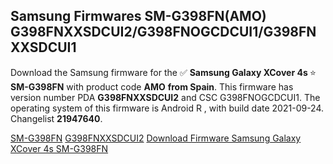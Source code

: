 <h2>Samsung Firmwares SM-G398FN(AMO) G398FNXXSDCUI2/G398FNOGCDCUI1/G398FNXXSDCUI1</h2>
Download the Samsung firmware for the ✅ <strong>Samsung Galaxy XCover 4s </strong> ⭐ <strong>SM-G398FN</strong> with product code <strong>AMO</strong> <strong> from Spain</strong>. This firmware has version number PDA <strong>G398FNXXSDCUI2</strong> and CSC G398FNOGCDCUI1. The operating system of this firmware is Android R , with build date 2021-09-24. Changelist <strong>21947640</strong>.


[SM-G398FN](https://samfirm.shop/samsung/model/SM-G398FN)
[G398FNXXSDCUI2](https://samfirm.shop/samsung/pda/G398FNXXSDCUI2)
[Download Firmware Samsung Galaxy XCover 4s SM-G398FN](https://samfirm.shop/samsung/firmware/459376)
